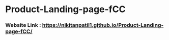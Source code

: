 ﻿# Product-Landing-page-fCC

### Website Link : https://nikitanpatil1.github.io/Product-Landing-page-fCC/

